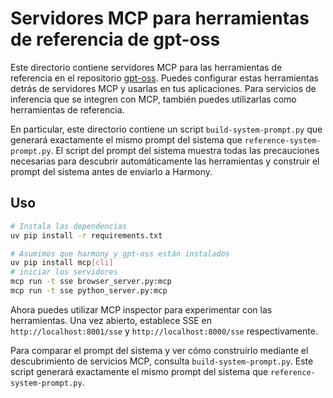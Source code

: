 # Servidores MCP para herramientas de referencia de gpt-oss

Este directorio contiene servidores MCP para las herramientas de referencia en el repositorio [gpt-oss](https://github.com/openai/gpt-oss).
Puedes configurar estas herramientas detrás de servidores MCP y usarlas en tus aplicaciones.
Para servicios de inferencia que se integren con MCP, también puedes utilizarlas como herramientas de referencia.

En particular, este directorio contiene un script `build-system-prompt.py` que generará exactamente el mismo prompt del sistema que `reference-system-prompt.py`.
El script del prompt del sistema muestra todas las precauciones necesarias para descubrir automáticamente las herramientas y construir el prompt del sistema antes de enviarlo a Harmony.

## Uso

```bash
# Instala las dependencias
uv pip install -r requirements.txt
```

```bash
# Asumimos que harmony y gpt-oss están instalados
uv pip install mcp[cli]
# iniciar los servidores
mcp run -t sse browser_server.py:mcp
mcp run -t sse python_server.py:mcp
```

Ahora puedes utilizar MCP inspector para experimentar con las herramientas.
Una vez abierto, establece SSE en `http://localhost:8001/sse` y `http://localhost:8000/sse` respectivamente.

Para comparar el prompt del sistema y ver cómo construirlo mediante el descubrimiento de servicios MCP, consulta `build-system-prompt.py`.
Este script generará exactamente el mismo prompt del sistema que `reference-system-prompt.py`.
